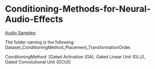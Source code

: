 # Conditioning-Methods-for-Neural-Audio-Effects


[Audio Samples](https://riccardovib.github.io/Conditioning-Methods-for-Neural-Audio-Effects_pages/):

The folder naming is the following: Dataset_ConditioningMethod_Placement_TransformationOrder.

ConditioningMethod: [Gated Activation (GA), Gated Linear Unit (GLU), Gated Convolutional Unit (GCU)]

